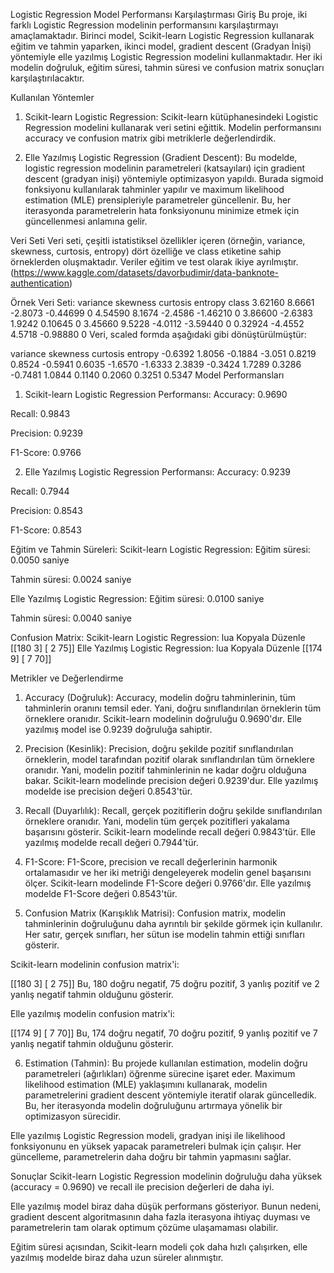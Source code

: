 Logistic Regression Model Performansı Karşılaştırması
Giriş
Bu proje, iki farklı Logistic Regression modelinin performansını karşılaştırmayı amaçlamaktadır. Birinci model, Scikit-learn Logistic Regression kullanarak eğitim ve tahmin yaparken, ikinci model, gradient descent (Gradyan İnişi) yöntemiyle elle yazılmış Logistic Regression modelini kullanmaktadır. Her iki modelin doğruluk, eğitim süresi, tahmin süresi ve confusion matrix sonuçları karşılaştırılacaktır.

Kullanılan Yöntemler
1. Scikit-learn Logistic Regression:
Scikit-learn kütüphanesindeki Logistic Regression modelini kullanarak veri setini eğittik. Modelin performansını accuracy ve confusion matrix gibi metriklerle değerlendirdik.

2. Elle Yazılmış Logistic Regression (Gradient Descent):
Bu modelde, logistic regression modelinin parametreleri (katsayıları) için gradient descent (gradyan inişi) yöntemiyle optimizasyon yapıldı. Burada sigmoid fonksiyonu kullanılarak tahminler yapılır ve maximum likelihood estimation (MLE) prensipleriyle parametreler güncellenir. Bu, her iterasyonda parametrelerin hata fonksiyonunu minimize etmek için güncellenmesi anlamına gelir.

Veri Seti
Veri seti, çeşitli istatistiksel özellikler içeren (örneğin, variance, skewness, curtosis, entropy) dört özelliğe ve class etiketine sahip örneklerden oluşmaktadır. Veriler eğitim ve test olarak ikiye ayrılmıştır. (https://www.kaggle.com/datasets/davorbudimir/data-banknote-authentication)

Örnek Veri Seti:
variance	skewness	curtosis	entropy	class
3.62160	8.6661	-2.8073	-0.44699	0
4.54590	8.1674	-2.4586	-1.46210	0
3.86600	-2.6383	1.9242	0.10645	0
3.45660	9.5228	-4.0112	-3.59440	0
0.32924	-4.4552	4.5718	-0.98880	0
Veri, scaled formda aşağıdaki gibi dönüştürülmüştür:

variance	skewness	curtosis	entropy
-0.6392	1.8056	-0.1884	-3.051
0.8219	0.8524	-0.5941	0.6035
-1.6570	-1.6333	2.3839	-0.3424
1.7289	0.3286	-0.7481	1.0844
0.1140	0.2060	0.3251	0.5347
Model Performansları
1. Scikit-learn Logistic Regression Performansı:
Accuracy: 0.9690

Recall: 0.9843

Precision: 0.9239

F1-Score: 0.9766

2. Elle Yazılmış Logistic Regression Performansı:
Accuracy: 0.9239

Recall: 0.7944

Precision: 0.8543

F1-Score: 0.8543

Eğitim ve Tahmin Süreleri:
Scikit-learn Logistic Regression:
Eğitim süresi: 0.0050 saniye

Tahmin süresi: 0.0024 saniye

Elle Yazılmış Logistic Regression:
Eğitim süresi: 0.0100 saniye

Tahmin süresi: 0.0040 saniye

Confusion Matrix:
Scikit-learn Logistic Regression:
lua
Kopyala
Düzenle
[[180   3]
 [  2  75]]
Elle Yazılmış Logistic Regression:
lua
Kopyala
Düzenle
[[174   9]
 [  7  70]]
 
Metrikler ve Değerlendirme

1. Accuracy (Doğruluk):
Accuracy, modelin doğru tahminlerinin, tüm tahminlerin oranını temsil eder. Yani, doğru sınıflandırılan örneklerin tüm örneklere oranıdır.
Scikit-learn modelinin doğruluğu 0.9690'dır.
Elle yazılmış model ise 0.9239 doğruluğa sahiptir.

2. Precision (Kesinlik):
Precision, doğru şekilde pozitif sınıflandırılan örneklerin, model tarafından pozitif olarak sınıflandırılan tüm örneklere oranıdır. Yani, modelin pozitif tahminlerinin ne kadar doğru olduğuna bakar.
Scikit-learn modelinde precision değeri 0.9239'dur.
Elle yazılmış modelde ise precision değeri 0.8543'tür.

3. Recall (Duyarlılık):
Recall, gerçek pozitiflerin doğru şekilde sınıflandırılan örneklere oranıdır. Yani, modelin tüm gerçek pozitifleri yakalama başarısını gösterir.
Scikit-learn modelinde recall değeri 0.9843'tür.
Elle yazılmış modelde recall değeri 0.7944'tür.

4. F1-Score:
F1-Score, precision ve recall değerlerinin harmonik ortalamasıdır ve her iki metriği dengeleyerek modelin genel başarısını ölçer.
Scikit-learn modelinde F1-Score değeri 0.9766'dır.
Elle yazılmış modelde F1-Score değeri 0.8543'tür.

5. Confusion Matrix (Karışıklık Matrisi):
Confusion matrix, modelin tahminlerinin doğruluğunu daha ayrıntılı bir şekilde görmek için kullanılır. Her satır, gerçek sınıfları, her sütun ise modelin tahmin ettiği sınıfları gösterir.

Scikit-learn modelinin confusion matrix'i:

[[180   3]
 [  2  75]]
Bu, 180 doğru negatif, 75 doğru pozitif, 3 yanlış pozitif ve 2 yanlış negatif tahmin olduğunu gösterir.

Elle yazılmış modelin confusion matrix'i:

[[174   9]
 [  7  70]]
Bu, 174 doğru negatif, 70 doğru pozitif, 9 yanlış pozitif ve 7 yanlış negatif tahmin olduğunu gösterir.

6. Estimation (Tahmin):
Bu projede kullanılan estimation, modelin doğru parametreleri (ağırlıkları) öğrenme sürecine işaret eder. Maximum likelihood estimation (MLE) yaklaşımını kullanarak, modelin parametrelerini gradient descent yöntemiyle iteratif olarak güncelledik. Bu, her iterasyonda modelin doğruluğunu artırmaya yönelik bir optimizasyon sürecidir.

Elle yazılmış Logistic Regression modeli, gradyan inişi ile likelihood fonksiyonunu en yüksek yapacak parametreleri bulmak için çalışır. Her güncelleme, parametrelerin daha doğru bir tahmin yapmasını sağlar.

Sonuçlar
Scikit-learn Logistic Regression modelinin doğruluğu daha yüksek (accuracy = 0.9690) ve recall ile precision değerleri de daha iyi.

Elle yazılmış model biraz daha düşük performans gösteriyor. Bunun nedeni, gradient descent algoritmasının daha fazla iterasyona ihtiyaç duyması ve parametrelerin tam olarak optimum çözüme ulaşamaması olabilir.

Eğitim süresi açısından, Scikit-learn modeli çok daha hızlı çalışırken, elle yazılmış modelde biraz daha uzun süreler alınmıştır.
